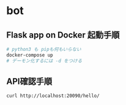 # bot

## Flask app on Docker 起動手順
```bash
# python3 も pipも何もいらない
docker-compose up
# デーモン化するには -d をつける
```

## API確認手順
```bash
curl http://localhost:20090/hello/
```
